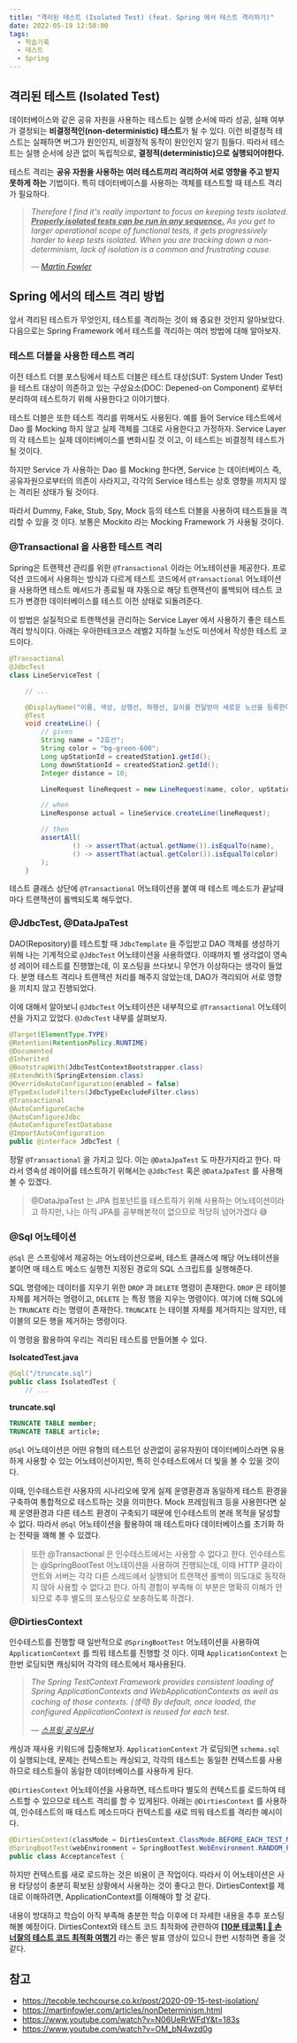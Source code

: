 ```yaml
---
title: "격리된 테스트 (Isolated Test) (feat. Spring 에서 테스트 격리하기)"
date: 2022-05-19 12:50:00
tags:
  - 학습기록
  - 테스트
  - Spring
---
```


## 격리된 테스트 (Isolated Test)

데이터베이스와 같은 공유 자원을 사용하는 테스트는 실행 순서에 따라 성공, 실패 여부가 결정되는 **비결정적인(non-deterministic) 테스트**가 될 수 있다. 이런 비결정적 테스트는 실패하면 버그가 원인인지, 비결정적 동작이 원인인지 알기 힘들다. 따라서 테스트는 실행 순서에 상관 없이 독립적으로, **결정적(deterministic)으로 실행되어야한다.**

테스트 격리는 **공유 자원을 사용하는 여러 테스트끼리 격리하여 서로 영향을 주고 받지 못하게 하는** 기법이다. 특히 데이터베이스를 사용하는 객체를 테스트할 때 테스트 격리가 필요하다.

> _Therefore I find it's really important to focus on keeping tests isolated. <u>**Properly isolated tests can be run in any sequence.**</u> As you get to larger operational scope of functional tests, it gets progressively harder to keep tests isolated. When you are tracking down a non-determinism, lack of isolation is a common and frustrating cause._
>
> _― [Martin Fowler](https://martinfowler.com/articles/nonDeterminism.html)_

## Spring 에서의 테스트 격리 방법

앞서 격리된 테스트가 무엇인지, 테스트를 격리하는 것이 왜 중요한 것인지 알아보았다. 다음으로는 Spring Framework 에서 테스트를 격리하는 여러 방법에 대해 알아보자.

### 테스트 더블을 사용한 테스트 격리

이전 테스트 더블 포스팅에서 테스트 더블은 테스트 대상(SUT: System Under Test)을 테스트 대상이 의존하고 있는 구성요소(DOC: Depened-on Component) 로부터 분리하여 테스트하기 위해 사용한다고 이야기했다.

테스트 더블은 또한 테스트 격리를 위해서도 사용된다. 예를 들어 Service 테스트에서 Dao 를 Mocking 하지 않고 실제 객체를 그대로 사용한다고 가정하자. Service Layer 의 각 테스트는 실제 데이터베이스를 변화시킬 것 이고, 이 테스트는 비결정적 테스트가 될 것이다.

하지만 Service 가 사용하는 Dao 를 Mocking 한다면, Service 는 데이터베이스 즉, 공유자원으로부터의 의존이 사라지고, 각각의 Service 테스트는 상호 영향을 끼치지 않는 격리된 상태가 될 것이다.

따라서 Dummy, Fake, Stub, Spy, Mock 등의 테스트 더블을 사용하여 테스트들을 격리할 수 있을 것 이다. 보통은 Mockito 라는 Mocking Framework 가 사용될 것이다.

### @Transactional 을 사용한 테스트 격리

Spring은 트랜잭션 관리를 위한 `@Transactional` 이라는 어노테이션을 제공한다. 프로덕션 코드에서 사용하는 방식과 다르게 테스트 코드에서 `@Transactional` 어노테이션을 사용하면 테스트 메서드가 종료될 때 자동으로 해당 트랜잭션이 롤백되어 테스트 코드가 변경한 데이터베이스를 테스트 이전 상태로 되돌려준다.

이 방법은 실질적으로 트랜잭션을 관리하는 Service Layer 에서 사용하기 좋은 테스트 격리 방식이다. 아래는 우아한테크코스 레벨2 지하철 노선도 미션에서 작성한 테스트 코드이다.

```java
@Transactional
@JdbcTest
class LineServiceTest {

    // ...

    @DisplayName("이름, 색상, 상행선, 하행선, 길이를 전달받아 새로운 노선을 등록한다.")
    @Test
    void createLine() {
        // given
        String name = "2호선";
        String color = "bg-green-600";
        Long upStationId = createdStation1.getId();
        Long downStationId = createdStation2.getId();
        Integer distance = 10;

        LineRequest lineRequest = new LineRequest(name, color, upStationId, downStationId, distance);

        // when
        LineResponse actual = lineService.createLine(lineRequest);

        // then
        assertAll(
                () -> assertThat(actual.getName()).isEqualTo(name),
                () -> assertThat(actual.getColor()).isEqualTo(color)
        );
    }
```

테스트 클래스 상단에 `@Transactional` 어노테이션을 붙여 매 테스트 메소드가 끝날때 마다 트랜잭션이 롤백되도록 해두었다.

### @JdbcTest, @DataJpaTest

DAO(Repository)를 테스트할 때 `JdbcTemplate` 을 주입받고 DAO 객체를 생성하기 위해 나는 기계적으로 `@JdbcTest` 어노테이션을 사용하였다. 이때까지 별 생각없이 영속성 레이어 테스트를 진행했는데, 이 포스팅을 쓰다보니 무언가 이상하다는 생각이 들었다. 분명 테스트 격리나 트랜잭션 처리를 해주지 않았는데, DAO가 격리되어 서로 영향을 끼치지 않고 진행되었다.

이에 대해서 알아보니 `@JdbcTest` 어노테이션은 내부적으로 `@Transactional` 어노테이션을 가지고 있었다. `@JdbcTest` 내부를 살펴보자.

```java
@Target(ElementType.TYPE)
@Retention(RetentionPolicy.RUNTIME)
@Documented
@Inherited
@BootstrapWith(JdbcTestContextBootstrapper.class)
@ExtendWith(SpringExtension.class)
@OverrideAutoConfiguration(enabled = false)
@TypeExcludeFilters(JdbcTypeExcludeFilter.class)
@Transactional
@AutoConfigureCache
@AutoConfigureJdbc
@AutoConfigureTestDatabase
@ImportAutoConfiguration
public @interface JdbcTest {
```

정말 `@Transactional` 을 가지고 있다. 이는 `@DataJpaTest` 도 마찬가지라고 한다. 따라서 영속성 레이어를 테스트하기 위해서는 `@JdbcTest` 혹은 `@DataJpaTest` 를 사용해볼 수 있겠다.

> @DataJpaTest 는 JPA 컴포넌트를 테스트하기 위해 사용하는 어노테이션이라고 하지만, 나는 아직 JPA를 공부해본적이 없으므로 적당히 넘어가겠다 😅

### @Sql 어노테이션

`@Sql` 은 스프링에서 제공하는 어노테이션으로써, 테스트 클래스에 해당 어노테이션을 붙이면 매 테스트 메소드 실행전 지정된 경로의 SQL 스크립트를 실행해준다.

SQL 명령에는 데이터를 지우기 위한 `DROP` 과 `DELETE` 명령이 존재한다. `DROP` 은 테이블 자체를 제거하는 명령이고, `DELETE` 는 특정 행을 지우는 명령이다. 여기에 더해 SQL에는 `TRUNCATE` 라는 명령이 존재한다. `TRUNCATE` 는 테이블 자체를 제거하지는 않지만, 테이블의 모든 행을 제거하는 명령이다.

이 명령을 활용하여 우리는 격리된 테스트를 만들어볼 수 있다.

**IsolcatedTest.java**

```java
@Sql("/truncate.sql")
public class IsolatedTest {
    // ...
```

**truncate.sql**

```sql
TRUNCATE TABLE member;
TRUNCATE TABLE article;
```

`@Sql` 어노테이션은 어떤 유형의 테스트던 상관없이 공유자원이 데이터베이스라면 유용하게 사용할 수 있는 어노테이션이지만, 특히 인수테스트에서 더 빛을 볼 수 있을 것이다.

이때, 인수테스트란 사용자의 시나리오에 맞게 실제 운영환경과 동일하게 테스트 환경을 구축하여 통합적으로 테스트하는 것을 의미한다. Mock 프레임워크 등을 사용한다면 실제 운영환경과 다른 테스트 환경이 구축되기 때문에 인수테스트의 본래 목적을 달성할 수 없다. 따라서 `@Sql` 어노테이션을 활용하여 매 테스트마다 데이터베이스를 초기화 하는 전략을 꽤해 볼 수 있겠다.

> 또한 @Transactional 은 인수테스트에서는 사용할 수 없다고 한다. 인수테스트는 @SpringBootTest 어노테이션을 사용하여 진행되는데, 이때 HTTP 클라이언트와 서버는 각각 다른 스레드에서 실행되어 트랜잭션 롤백이 의도대로 동작하지 않아 사용할 수 없다고 한다. 아직 경험이 부족해 이 부분은 명확히 이해가 안되므로 추후 별도의 포스팅으로 보충하도록 하겠다.

### @DirtiesContext

인수테스트를 진행할 때 일반적으로 `@SpringBootTest` 어노테이션을 사용하여 `ApplicationContext` 를 띄워 테스트를 진행할 것 이다. 이때 `ApplicationContext` 는 한번 로딩되면 캐싱되어 각각의 테스트에서 재사용된다.

> _The Spring TestContext Framework provides consistent loading of Spring ApplicationContexts and WebApplicationContexts as well as caching of those contexts. (생략) By default, once loaded, the configured ApplicationContext is reused for each test._
>
> ― _[스프링 공식문서](https://docs.spring.io/spring-framework/docs/4.2.x/spring-framework-reference/html/integration-testing.html)_

캐싱과 재사용 키워드에 집중해보자. `ApplicationContext` 가 로딩되면 `schema.sql` 이 실행되는데, 문제는 컨텍스트는 캐싱되고, 각각의 테스트는 동일한 컨텍스트를 사용하므로 테스트들이 동일한 데이터베이스를 사용하게 된다.

`@DirtiesContext` 어노테이션을 사용하면, 테스트마다 별도의 컨텍스트를 로드하여 테스트할 수 있으므로 테스트 격리를 할 수 있게된다. 아래는 `@DirtiesContext` 를 사용하여, 인수테스트의 매 테스트 메소드마다 컨텍스트를 새로 띄워 테스트를 격리한 예시이다.

```java
@DirtiesContext(classMode = DirtiesContext.ClassMode.BEFORE_EACH_TEST_METHOD)
@SpringBootTest(webEnvironment = SpringBootTest.WebEnvironment.RANDOM_PORT)
public class AcceptanceTest {
```

하지만 컨텍스트를 새로 로드하는 것은 비용이 큰 작업이다. 따라서 이 어노테이션은 사용 타당성이 충분히 확보된 상황에서 사용하는 것이 좋다고 한다. DirtiesContext를 제대로 이해하려면, ApplicationContext를 이해해야 할 것 같다.

내용이 방대하고 학습이 아직 부족해 충분한 학습 이후에 더 자세한 내용을 추후 포스팅 해볼 예정이다. DirtiesContext와 테스트 코드 최적화에 관련하여 **[[10분 테코톡] 🎃 손너잘의 테스트 코드 최적화 여행기](https://www.youtube.com/watch?v=N06UeRrWFdY)** 라는 좋은 발표 영상이 있으니 한번 시청하면 좋을 것 같다.

## 참고

- https://tecoble.techcourse.co.kr/post/2020-09-15-test-isolation/
- https://martinfowler.com/articles/nonDeterminism.html
- https://www.youtube.com/watch?v=N06UeRrWFdY&t=183s
- https://www.youtube.com/watch?v=OM_bN4wzd0g
